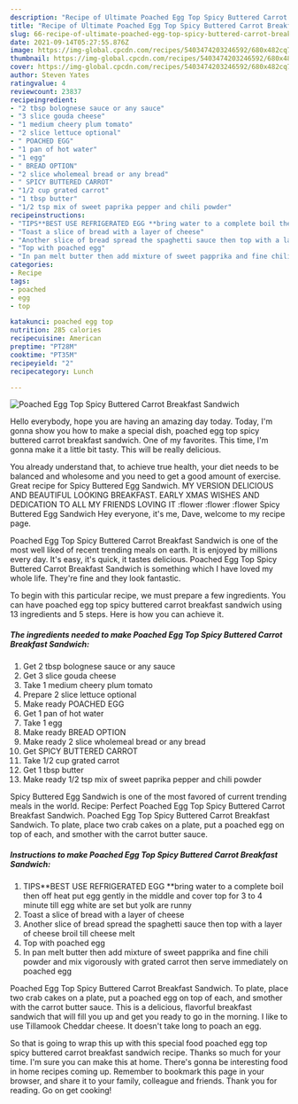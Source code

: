 ```yaml
---
description: "Recipe of Ultimate Poached Egg Top Spicy Buttered Carrot Breakfast Sandwich"
title: "Recipe of Ultimate Poached Egg Top Spicy Buttered Carrot Breakfast Sandwich"
slug: 66-recipe-of-ultimate-poached-egg-top-spicy-buttered-carrot-breakfast-sandwich
date: 2021-09-14T05:27:55.876Z
image: https://img-global.cpcdn.com/recipes/5403474203246592/680x482cq70/poached-egg-top-spicy-buttered-carrot-breakfast-sandwich-recipe-main-photo.jpg
thumbnail: https://img-global.cpcdn.com/recipes/5403474203246592/680x482cq70/poached-egg-top-spicy-buttered-carrot-breakfast-sandwich-recipe-main-photo.jpg
cover: https://img-global.cpcdn.com/recipes/5403474203246592/680x482cq70/poached-egg-top-spicy-buttered-carrot-breakfast-sandwich-recipe-main-photo.jpg
author: Steven Yates
ratingvalue: 4
reviewcount: 23837
recipeingredient:
- "2 tbsp bolognese sauce or any sauce"
- "3 slice gouda cheese"
- "1 medium cheery plum tomato"
- "2 slice lettuce optional"
- " POACHED EGG"
- "1 pan of hot water"
- "1 egg"
- " BREAD OPTION"
- "2 slice wholemeal bread or any bread"
- " SPICY BUTTERED CARROT"
- "1/2 cup grated carrot"
- "1 tbsp butter"
- "1/2 tsp mix of sweet paprika pepper and chili powder"
recipeinstructions:
- "TIPS**BEST USE REFRIGERATED EGG **bring water to a complete boil then off heat put egg gently in the middle and cover top for 3 to 4 minute till egg white are set but yolk are runny"
- "Toast a slice of bread with a layer of cheese"
- "Another slice of bread spread the spaghetti sauce then top with a layer of cheese broil till cheese melt"
- "Top with poached egg"
- "In pan melt butter then add mixture of sweet papprika and fine chili powder and mix vigorously with grated carrot then serve immediately on poached egg"
categories:
- Recipe
tags:
- poached
- egg
- top

katakunci: poached egg top 
nutrition: 285 calories
recipecuisine: American
preptime: "PT28M"
cooktime: "PT35M"
recipeyield: "2"
recipecategory: Lunch

---
```



![Poached Egg Top Spicy Buttered Carrot Breakfast Sandwich](https://img-global.cpcdn.com/recipes/5403474203246592/680x482cq70/poached-egg-top-spicy-buttered-carrot-breakfast-sandwich-recipe-main-photo.jpg)

Hello everybody, hope you are having an amazing day today. Today, I'm gonna show you how to make a special dish, poached egg top spicy buttered carrot breakfast sandwich. One of my favorites. This time, I'm gonna make it a little bit tasty. This will be really delicious.

You already understand that, to achieve true health, your diet needs to be balanced and wholesome and you need to get a good amount of exercise. Great recipe for Spicy Buttered Egg Sandwich. MY VERSION DELICIOUS AND BEAUTIFUL LOOKING BREAKFAST. EARLY XMAS WISHES AND DEDICATION TO ALL MY FRIENDS LOVING IT :flower :flower :flower Spicy Buttered Egg Sandwich Hey everyone, it&#39;s me, Dave, welcome to my recipe page.

Poached Egg Top Spicy Buttered Carrot Breakfast Sandwich is one of the most well liked of recent trending meals on earth. It is enjoyed by millions every day. It's easy, it's quick, it tastes delicious. Poached Egg Top Spicy Buttered Carrot Breakfast Sandwich is something which I have loved my whole life. They're fine and they look fantastic.


To begin with this particular recipe, we must prepare a few ingredients. You can have poached egg top spicy buttered carrot breakfast sandwich using 13 ingredients and 5 steps. Here is how you can achieve it.

<!--inarticleads1-->

##### The ingredients needed to make Poached Egg Top Spicy Buttered Carrot Breakfast Sandwich:

1. Get 2 tbsp bolognese sauce or any sauce
1. Get 3 slice gouda cheese
1. Take 1 medium cheery plum tomato
1. Prepare 2 slice lettuce optional
1. Make ready  POACHED EGG
1. Get 1 pan of hot water
1. Take 1 egg
1. Make ready  BREAD OPTION
1. Make ready 2 slice wholemeal bread or any bread
1. Get  SPICY BUTTERED CARROT
1. Take 1/2 cup grated carrot
1. Get 1 tbsp butter
1. Make ready 1/2 tsp mix of sweet paprika pepper and chili powder


Spicy Buttered Egg Sandwich is one of the most favored of current trending meals in the world. Recipe: Perfect Poached Egg Top Spicy Buttered Carrot Breakfast Sandwich. Poached Egg Top Spicy Buttered Carrot Breakfast Sandwich. To plate, place two crab cakes on a plate, put a poached egg on top of each, and smother with the carrot butter sauce. 

<!--inarticleads2-->

##### Instructions to make Poached Egg Top Spicy Buttered Carrot Breakfast Sandwich:

1. TIPS**BEST USE REFRIGERATED EGG **bring water to a complete boil then off heat put egg gently in the middle and cover top for 3 to 4 minute till egg white are set but yolk are runny
1. Toast a slice of bread with a layer of cheese
1. Another slice of bread spread the spaghetti sauce then top with a layer of cheese broil till cheese melt
1. Top with poached egg
1. In pan melt butter then add mixture of sweet papprika and fine chili powder and mix vigorously with grated carrot then serve immediately on poached egg


Poached Egg Top Spicy Buttered Carrot Breakfast Sandwich. To plate, place two crab cakes on a plate, put a poached egg on top of each, and smother with the carrot butter sauce. This is a delicious, flavorful breakfast sandwich that will fill you up and get you ready to go in the morning. I like to use Tillamook Cheddar cheese. It doesn&#39;t take long to poach an egg. 

So that is going to wrap this up with this special food poached egg top spicy buttered carrot breakfast sandwich recipe. Thanks so much for your time. I'm sure you can make this at home. There's gonna be interesting food in home recipes coming up. Remember to bookmark this page in your browser, and share it to your family, colleague and friends. Thank you for reading. Go on get cooking!
